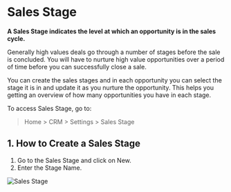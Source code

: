 
# Sales Stage



**A Sales Stage indicates the level at which an opportunity is in the sales cycle.**


Generally high values deals go through a number of stages before the sale is concluded. You will have to nurture high value opportunities over a period of time before you can successfully close a sale.


You can create the sales stages and in each opportunity you can select the stage it is in and update it as you nurture the opportunity. This helps you getting an overview of how many opportunities you have in each stage.


To access Sales Stage, go to:



> 
> Home > CRM > Settings > Sales Stage
> 
> 
> 


## 1. How to Create a Sales Stage


1. Go to the Sales Stage and click on New.
2. Enter the Stage Name.


![Sales Stage](/files/sales-stage.png)




